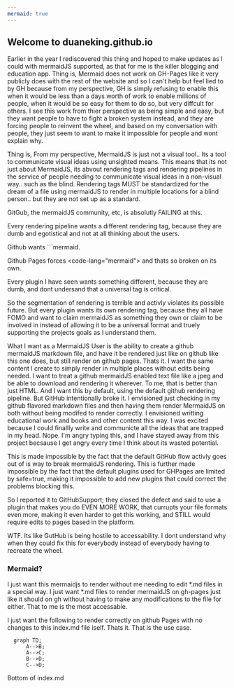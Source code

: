 ```yaml
---
mermaid: true
---
```


## Welcome to duaneking.github.io

Earlier in the year I rediscovered this thing and hoped to make updates as I could with mermaidJS supported, as that for me is the killer blogging and education app.  Thing is, Mermaid does not work on GH-Pages like it very publicly does with the rest of the website and so I can't help but feel lied to by GH because from my perspective, GH is simply refusing to enable this when it would be less than a days worth of work to enable millions of people, when it would be so easy for them to do so, but very diffcult for others. I see this work from thier perspective as being simple and easy, but they want people to have to fight a broken system instead, and they are forcing people to reinvent the wheel, and based on my conversation with people, they just seem to want to make it impossible for people and wont explain why.

Thing is, From my perspective, MermaidJS is just not a visual tool.. Its a tool to communicate visual ideas using unsighted means. This means that its not just about MermaidJS, its abvout rendering tags and rendering pipelines in the service of people needing to communicate visual ideas in a non-visual way.. such as the blind. Rendering tags MUST be standardized for the dream of a file using mermaidJS to render in multiple locations for a blind person.. but they are not set up as a standard.

GitGub, the mermaidJS community, etc, is absolutly FAILING at this.

Every rendering pipeline wants a different rendering tag, because they are dumb and egotistical and not at all thinking about the users.

Github wants ```mermaid.

Github Pages forces <code-lang="mermaid"> and thats so broken on its own.

Every plugin I have seen wants something different, because they are dumb, and dont undersand that a universal tag is critical.

So the segmentation of rendering is terrible and activly violates its possible future.  But every plugin wants its own rendering tag, because they all have FOMO and want to claim mermaidJS as something they own or claim to be involved in instead of allowing it to be a universal format and truely supporting the projects goals as I understand them.

What I want as a MermaidJS User is the ability to create a github mermaidJS markdown file, and have it be rendered just like on github like this one does, but still render on github pages. Thats it. I want the same content I create to simply render in multiple places without edits being needed. I want to treat a github mermaidJS enabled text file like a jpeg and be able to download and rendering it wherever.  To me, that is better than just HTML.  And I want this by default, using the default github rendering pipeline. But GitHub intentionally broke it. I envisioned just checking in my github flavored markdown files and then having them render MermaidJS on both without being modifed to render correctly. I envisioned writting educational work and books and other content this way. I was excited because I could finallly write and communicte all the ideas that are trapped in my head. Nope.  I'm angry typing this, and I have stayed away from this project becsause I get angry every time I think about its wasted potential.

This is made impossible by the fact that the default GitHub flow activly goes out of is way to break mermaidJS rendering.  This is further made impossible by the fact that the default plugins used for GHPages are limited by safe=true, making it impossible to add new plugins that could correct the problems blocking this.

So I reported it to GitHubSupport; they closed the defect and said to use a plugin that makes you do EVEN MORE WORK, that currupts your file formats even more, making it even harder to get this working, and STILL would require edits to pages based in the platform.

WTF. Its like GutHub is being hostile to accessability. I dont understand why when they could fix this for everybody instead of everybody having to recreate the wheel.

### Mermaid?

I just want this mermaidjs to render without me needing to edit *.md files in a special way. I just want *.md files to render mermaidJS on gh-pages just like it should on gh without having to make any modifications to the file for either. That to me is the most accessable.

I just want the following to render correctly on github Pages with no changes to this index.md file iself. Thats it. That is the use case.

```mermaid
  graph TD;
      A-->B;
      A-->C;
      B-->D;
      C-->D;
```
Bottom of index.md